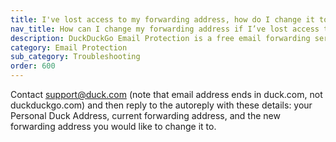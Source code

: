 ```yaml
---
title: I've lost access to my forwarding address, how do I change it to my new one?
nav_title: How can I change my forwarding address if I’ve lost access to it?
description: DuckDuckGo Email Protection is a free email forwarding service that removes hidden email trackers and lets you create unlimited unique private email addresses.
category: Email Protection
sub_category: Troubleshooting
order: 600
---
```


Contact <a href="mailto:support@duck.com">support@duck.com</a> (note that email address ends in duck.com, not duckduckgo.com) and then reply to the autoreply with these details: your Personal Duck Address, current forwarding address, and the new forwarding address you would like to change it to.
